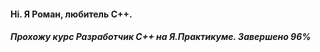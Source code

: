 #### Hi. Я Роман, любитель С++.

##### Прохожу курс Разработчик С++ на Я.Практикуме.      _*Завершено 96%*_



<!--
**RomanGitF/RomanGitF** is a ✨ _special_ ✨ repository because its `README.md` (this file) appears on your GitHub profile.

Here are some ideas to get you started:
👋
- 🔭 I’m currently working on ...
- 🌱 I’m currently learning ...
- 👯 I’m looking to collaborate on ...
- 🤔 I’m looking for help with ...
- 💬 Ask me about ...
- 📫 How to reach me: ...
- 😄 Pronouns: ...
- ⚡ Fun fact: ...
-->
